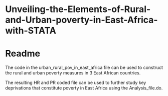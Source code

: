 # Unveiling-the-Elements-of-Rural-and-Urban-poverty-in-East-Africa-with-STATA

# Readme 

The code in the urban_rural_pov_in_east_africa file can be used to construct the rural and urban poverty measures in 3 East African countries.

The resulting HR and PR coded file can be used to further study key deprivations that constitute poverty in East Africa using the Analysis_file.do.  

